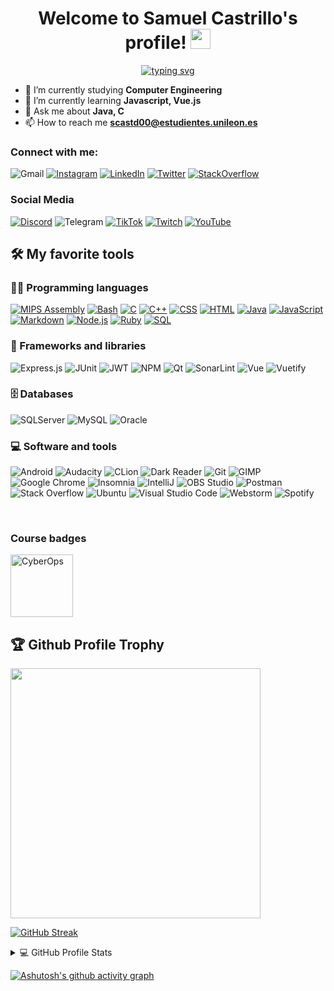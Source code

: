 <h1 align="center">
  Welcome to Samuel Castrillo's profile!
  <img src="https://media.giphy.com/media/hvRJCLFzcasrR4ia7z/giphy.gif" width="32">
</h1>

<!-- Typing SVG by DenverCoder1 - https://github.com/DenverCoder1/readme-typing-svg -->
<p align="center">
	<a href="https://github.com/DenverCoder1/readme-typing-svg">
		<img alt="typing svg" src="https://readme-typing-svg.herokuapp.com?color=FF9716&font=JetBrains+Mono&size=19&center=true&vCenter=true&width=550&lines=A+passionate+developer+from+Le%C3%B3n%2C+Spain;My+main+programming+languages+are+C+and+Java">
	</a>
</p>

- 🔭 I’m currently studying **Computer Engineering**
- 🌱 I’m currently learning **Javascript, Vue.js**
- 💬 Ask me about **Java, C**
- 📫 How to reach me **scastd00@estudientes.unileon.es**


### Connect with me:
![Gmail](https://img.shields.io/badge/Gmail%20-%20scastd00@estudientes.unileon.es-D14836?style=for-the-badge&logo=gmail&logoColor=white)
[![Instagram](https://img.shields.io/badge/Instagram-%23E4405F.svg?style=for-the-badge&logo=Instagram&logoColor=white)](https://www.instagram.com/samuelete_26/)
[![LinkedIn](https://img.shields.io/badge/linkedin-%230077B5.svg?style=for-the-badge&logo=linkedin&logoColor=white)](https://www.linkedin.com/in/samuel-castrillo-dom%C3%ADnguez-9a841a218/)
[![Twitter](https://img.shields.io/badge/Twitter-%231DA1F2.svg?style=for-the-badge&logo=Twitter&logoColor=white)](https://twitter.com/Samuelete_26)
[![StackOverflow](https://img.shields.io/badge/-Stack%20Overflow-FE7A16?style=for-the-badge&logo=stack-overflow&logoColor=white)](https://stackoverflow.com/users/13071730/samuel-castrillo-dom%c3%adnguez)


### Social Media
[![Discord](https://img.shields.io/badge/Discord%20Community-%237289DA.svg?style=for-the-badge&logo=discord&logoColor=white)](https://www.instagram.com/samuelete_26/)
![Telegram](https://img.shields.io/badge/Telegram-2CA5E0?style=for-the-badge&logo=telegram&logoColor=white)
[![TikTok](https://img.shields.io/badge/TikTok-%23000000.svg?style=for-the-badge&logo=TikTok&logoColor=white)](https://www.tiktok.com/@samuelete_26)
[![Twitch](https://img.shields.io/badge/Twitch-%239146FF.svg?style=for-the-badge&logo=Twitch&logoColor=white)](https://www.twitch.tv/samuelete_26)
[![YouTube](https://img.shields.io/badge/YouTube-%23FF0000.svg?style=for-the-badge&logo=YouTube&logoColor=white)](https://www.youtube.com/channel/UCwjoPC_u0cBvYhaBxA2_t3w)


<!-- Some badges are from https://github.com/Ileriayo/markdown-badges -->
## 🛠️ My favorite tools

### 👨‍💻 Programming languages
[![MIPS Assembly](https://custom-icon-badges.herokuapp.com/badge/Assembly-525252.svg?style=flat-square&logo=asm-hex&logoColor=white)](https://github.com/search?q=user%3Ascastd00+language%3Aassembly)
[![Bash](https://img.shields.io/badge/Bash-121011.svg?style=flat-square&logo=gnu-bash&logoColor=white)](https://github.com/search?q=user%3Ascastd00+language%3Abash)
[![C](https://custom-icon-badges.herokuapp.com/badge/C-03599C.svg?style=flat-square&logo=c-in-hexagon&logoColor=white)](https://github.com/search?q=user%3Ascastd00+language%3Ac)
[![C++](https://custom-icon-badges.herokuapp.com/badge/C++-9C033A.svg?style=flat-square&logo=cpp2&logoColor=white)](https://github.com/search?q=user%3Ascastd00+language%3Acpp)
[![CSS](https://img.shields.io/badge/CSS-1572B6.svg?style=flat-square&logo=css3&logoColor=white)](https://github.com/search?q=user%3Ascastd00+language%3Acss)
[![HTML](https://img.shields.io/badge/HTML-E34F26.svg?style=flat-square&logo=html5&logoColor=white)](https://github.com/search?q=user%3Ascastd00+language%3Ahtml)
[![Java](https://img.shields.io/badge/Java-007396.svg?style=flat-square&logo=java&logoColor=white)](https://github.com/search?q=user%3Ascastd00+language%3Ajava)
[![JavaScript](https://img.shields.io/badge/JavaScript-F7DF1E.svg?style=flat-square&logo=javascript&logoColor=black)](https://github.com/search?q=user%3Ascastd00+language%3Ajavascript)
[![Markdown](https://img.shields.io/badge/Markdown-000000.svg?style=flat-square&logo=markdown&logoColor=white)](https://github.com/search?q=user%3Ascastd00+language%3Amarkdown)
[![Node.js](https://img.shields.io/badge/Node.js-43853D.svg?style=flat-square&logo=node.js&logoColor=white)](https://github.com/search?q=user%3Ascastd00+language%3Ajavascript)
[![Ruby](https://img.shields.io/badge/Ruby-CC342D.svg?style=flat-square&logo=ruby&logoColor=white)](https://github.com/search?q=user%3Ascastd00+language%3Aruby)
[![SQL](https://custom-icon-badges.herokuapp.com/badge/SQL-025E8C.svg?style=flat-square&logo=database&logoColor=white)](https://github.com/search?q=user%3Ascastd00+language%3Asql)


### 🧰 Frameworks and libraries

![Express.js](https://img.shields.io/badge/Express.js-404d59.svg?style=flat-square&logo=express&logoColor=white)
![JUnit](https://custom-icon-badges.herokuapp.com/badge/JUnit-25A162.svg?style=flat-square&logo=check-circle&logoColor=white)
![JWT](https://img.shields.io/badge/JWT-black?style=flat-square&logo=JSON%20web%20tokens)
![NPM](https://img.shields.io/badge/NPM-%23000000.svg?style=flat-square&logo=npm&logoColor=white)
![Qt](https://img.shields.io/badge/Qt-%23217346.svg?style=flat-square&logo=Qt&logoColor=white)
![SonarLint](https://img.shields.io/badge/-SonarLint-CB2029?style=flat-square&logo=sonarlint&logoColor=white)
![Vue](https://img.shields.io/badge/Vue.js-%2335495e.svg?style=flat-square&logo=vuedotjs&logoColor=%234FC08D)
![Vuetify](https://img.shields.io/badge/Vuetify-1867C0?style=flat-square&logo=vuetify&logoColor=AEDDFF)


### 🗄️ Databases
![SQLServer](https://img.shields.io/badge/Microsoft%20SQL%20Sever-CC2927?style=flat-square&logo=microsoft%20sql%20server&logoColor=white)
![MySQL](https://img.shields.io/badge/MySQL-00f.svg?style=flat-square&logo=mysql&logoColor=white)
![Oracle](https://img.shields.io/badge/Oracle-F00000.svg?style=flat-square&logo=oracle&logoColor=white)


### 💻 Software and tools
![Android](https://img.shields.io/badge/Android-3DDC84?style=flat-square&logo=android&logoColor=white)
![Audacity](https://img.shields.io/badge/-Audacity-0000CC?style=flat-square&logo=audacity&logoColor=white)
![CLion](https://img.shields.io/badge/CLion-black?style=flat-square&logo=clion&logoColor=white)
![Dark Reader](https://img.shields.io/badge/-Dark%20Reader-141E24?style=flat-square&logo=dark-reader&logoColor=white)
![Git](https://img.shields.io/badge/Git-F05033.svg?style=flat-square&logo=git&logoColor=white)
![GIMP](https://img.shields.io/badge/Gimp-657D8B?style=flat-square&logo=gimp&logoColor=FFFFFF)
![Google Chrome](https://img.shields.io/badge/Google%20Chrome-4285F4?style=flat-square&logo=GoogleChrome&logoColor=white)
![Insomnia](https://img.shields.io/badge/Insomnia-black?style=flat-square&logo=insomnia&logoColor=5849BE)
![IntelliJ](https://img.shields.io/badge/IntelliJIDEA-000000.svg?style=flat-square&logo=intellij-idea&logoColor=white)
![OBS Studio](https://img.shields.io/badge/-OBS%20Studio-302E31?style=flat-square&logo=obs-studio&logoColor=white)
![Postman](https://img.shields.io/badge/Postman-FF6C37?style=flat-square&logo=postman&logoColor=white)
![Stack Overflow](https://img.shields.io/badge/-Stack%20Overflow-FE7A16?style=flat-square&logo=stack-overflow&logoColor=white)
![Ubuntu](https://img.shields.io/badge/Ubuntu-E95420?style=flat-square&logo=ubuntu&logoColor=white)
![Visual Studio Code](https://img.shields.io/badge/Visual%20Studio%20Code-0078d7.svg?style=flat-square&logo=visual-studio-code&logoColor=white)
![Webstorm](https://img.shields.io/badge/Webstorm-143?style=flat-square&logo=webstorm&logoColor=white&color=black)
![Spotify](https://img.shields.io/badge/Spotify-1ED760?style=flat-square&logo=spotify&logoColor=white)

<br />


### Course badges
<a href="https://www.credly.com/badges/fcf1ec40-7c9b-4cc1-b9d3-1ecb1cd04021">
	<img src="https://images.credly.com/size/340x340/images/53f37f83-04a1-4935-9b1e-21a99cc6e1b2/CyberOpsAssoc.png" alt="CyberOps" width="100" height="100">
</a>

<br />

<a>
	<h2>🏆 Github Profile Trophy</h2>
</a>
<a href="https://github.com/ryo-ma/github-profile-trophy">
	<img width=400 src="https://github-profile-trophy.vercel.app/?username=scastd00&row=2&column=3&theme=radical&margin-w=6&margin-h=6&no-frame=true&title=Commit,Followers,Repositories"/>
</a>

<br />

[![GitHub Streak](http://github-readme-streak-stats.herokuapp.com?user=scastd00&theme=radical&hide_border=true)](https://git.io/streak-stats)

<details>
  <summary>💻 GitHub Profile Stats</summary>
  <br/>
    <a href="https://github.com/anuraghazra/github-readme-stats">
		<img alt="scastd00's Github Stats" src="https://github-readme-stats.vercel.app/api?username=scastd00&show_icons=true&theme=radical&hide_border=true&locale=en&count_private=true"/>
	</a>
    <a href="https://github.com/anuraghazra/github-readme-stats">
		<img alt="scastd00's Top Languages" src="https://github-readme-stats.vercel.app/api/top-langs?username=scastd00&layout=compact&theme=radical&hide_border=true&locale=en&langs_count=8"/>
	</a>
  <br/>
  <b>Note:</b> Top languages is only a metric of the languages my public code consists of and doesn't reflect my experience or skill level.
</details>

<!-- https://github.com/ashutosh00710/github-readme-activity-graph -->

[![Ashutosh's github activity graph](https://activity-graph.herokuapp.com/graph?username=scastd00&theme=redical&hide_border=true&custom_title=scastd00's%20Contribution%20Graph)](https://github.com/ashutosh00710/github-readme-activity-graph)
